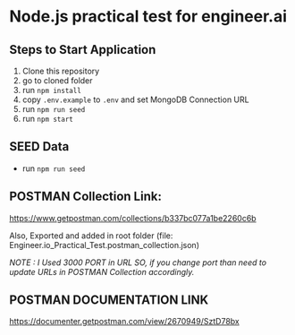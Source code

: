# Node.js practical test for engineer.ai

## Steps to Start Application
 1. Clone this repository
 2. go to cloned folder
 3.  run `npm install`
 4. copy `.env.example` to `.env` and set MongoDB Connection URL
 5. run `npm run seed`
 6. run `npm start`

## SEED Data
 - run `npm run seed`

## POSTMAN Collection Link:
https://www.getpostman.com/collections/b337bc077a1be2260c6b

Also, Exported and added in root folder (file: Engineer.io_Practical_Test.postman_collection.json)

*NOTE : I Used 3000 PORT in URL SO, if you change port than need to update URLs in POSTMAN Collection accordingly.*

## POSTMAN DOCUMENTATION LINK
https://documenter.getpostman.com/view/2670949/SztD78bx

